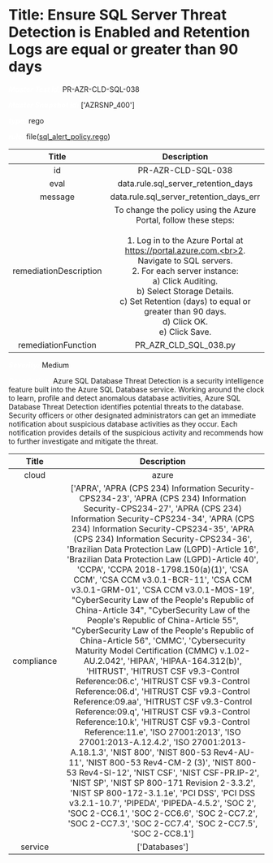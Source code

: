 



# Title: Ensure SQL Server Threat Detection is Enabled and Retention Logs are equal or greater than 90 days


***<font color="white">Master Test Id:</font>*** PR-AZR-CLD-SQL-038

***<font color="white">Master Snapshot Id:</font>*** ['AZRSNP_400']

***<font color="white">type:</font>*** rego

***<font color="white">rule:</font>*** file([sql_alert_policy.rego])  
  
  
  
  

|Title|Description|
| :---: | :---: |
|id|PR-AZR-CLD-SQL-038|
|eval|data.rule.sql_server_retention_days|
|message|data.rule.sql_server_retention_days_err|
|remediationDescription|To change the policy using the Azure Portal, follow these steps:<br><br>1. Log in to the Azure Portal at https://portal.azure.com.<br>2. Navigate to SQL servers.<br>2. For each server instance:<br>a) Click Auditing.<br>b) Select Storage Details.<br>c) Set Retention (days) to equal or greater than 90 days.<br>d) Click OK.<br>e) Click Save.|
|remediationFunction|PR_AZR_CLD_SQL_038.py|


***<font color="white">Severity:</font>*** Medium

***<font color="white">Description:</font>*** Azure SQL Database Threat Detection is a security intelligence feature built into the Azure SQL Database service. Working around the clock to learn, profile and detect anomalous database activities, Azure SQL Database Threat Detection identifies potential threats to the database. Security officers or other designated administrators can get an immediate notification about suspicious database activities as they occur. Each notification provides details of the suspicious activity and recommends how to further investigate and mitigate the threat.  
  
  

|Title|Description|
| :---: | :---: |
|cloud|azure|
|compliance|['APRA', 'APRA (CPS 234) Information Security-CPS234-23', 'APRA (CPS 234) Information Security-CPS234-27', 'APRA (CPS 234) Information Security-CPS234-34', 'APRA (CPS 234) Information Security-CPS234-35', 'APRA (CPS 234) Information Security-CPS234-36', 'Brazilian Data Protection Law (LGPD)-Article 16', 'Brazilian Data Protection Law (LGPD)-Article 40', 'CCPA', 'CCPA 2018-1798.150(a)(1)', 'CSA CCM', 'CSA CCM v3.0.1-BCR-11', 'CSA CCM v3.0.1-GRM-01', 'CSA CCM v3.0.1-MOS-19', "CyberSecurity Law of the People's Republic of China-Article 34", "CyberSecurity Law of the People's Republic of China-Article 55", "CyberSecurity Law of the People's Republic of China-Article 56", 'CMMC', 'Cybersecurity Maturity Model Certification (CMMC) v.1.02-AU.2.042', 'HIPAA', 'HIPAA-164.312(b)', 'HITRUST', 'HITRUST CSF v9.3-Control Reference:06.c', 'HITRUST CSF v9.3-Control Reference:06.d', 'HITRUST CSF v9.3-Control Reference:09.aa', 'HITRUST CSF v9.3-Control Reference:09.q', 'HITRUST CSF v9.3-Control Reference:10.k', 'HITRUST CSF v9.3-Control Reference:11.e', 'ISO 27001:2013', 'ISO 27001:2013-A.12.4.2', 'ISO 27001:2013-A.18.1.3', 'NIST 800', 'NIST 800-53 Rev4-AU-11', 'NIST 800-53 Rev4-CM-2 (3)', 'NIST 800-53 Rev4-SI-12', 'NIST CSF', 'NIST CSF-PR.IP-2', 'NIST SP', 'NIST SP 800-171 Revision 2-3.3.2', 'NIST SP 800-172-3.1.1e', 'PCI DSS', 'PCI DSS v3.2.1-10.7', 'PIPEDA', 'PIPEDA-4.5.2', 'SOC 2', 'SOC 2-CC6.1', 'SOC 2-CC6.6', 'SOC 2-CC7.2', 'SOC 2-CC7.3', 'SOC 2-CC7.4', 'SOC 2-CC7.5', 'SOC 2-CC8.1']|
|service|['Databases']|



[sql_alert_policy.rego]: https://github.com/prancer-io/prancer-compliance-test/tree/master/azure/cloud/sql_alert_policy.rego

